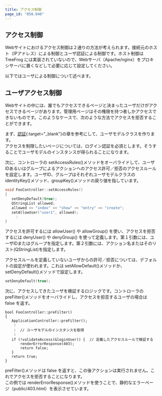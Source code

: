 ```yaml
---
title: アクセス制御
page_id: "050.040"
---
```


## アクセス制御

Webサイトにおけるアクセス制御は２通りの方法が考えられます。接続元のホスト（IPアドレス）による制御とユーザ認証による制御です。ホスト制御は TreeFrog には実装されていないので、Webサーバ（Apache/nginx）をプロキシサーバに置くなどして必要に応じて設定してください。

以下ではユーザによる制御について述べます。

## ユーザアクセス制御

Webサイトの中には、誰でもアクセスできるページと決まったユーザだけがアクセスできるページがあります。管理用ページはその権限を持つ者しかアクセスできないものです。このようなケースで、次のような方法でアクセスを拒否することができます。

まず、[認証](/user-guide/jp/helper-reference/authentication.html){:target="_blank"}の章を参考にして、ユーザモデルクラスを作ります。<br>
アクセスを制限したいページについては、ログイン認証を必須とします。そうすることでユーザモデルのインスタンスが得られることになります。

次に、コントローラの setAccessRules()メソッドをオーバライドして、ユーザIDあるいはグループによるアクションへのアクセス許可／拒否のアクセスルールを設定します。ユーザID、グループはそれぞれユーザモデルクラスの identityKey()メソッド、groupKey()メソッドの戻り値を指しています。

```c++
void FooController::setAccessRules()
{
   setDenyDefault(true);
   QStringList allowed;
   allowed << "index" << "show" << "entry" << "create";
   setAllowUser("user1", allowed);
     :
}
```

アクセスを許可するには allowUser() や allowGroup() を使い、アクセスを拒否するには denyUser() や denyGroup() を使って定義します。第１引数には、ユーザIDまたはグループを指定します。第２引数には、アクション名またはそのリスト(QStringList)を指定します。
  
アクセスルールを定義していないユーザからの許可／拒否については、デフォルトの設定が使われます。これは setAllowDefault()メソッドか、 setDenyDefault()メソッドで設定します。

```c++
setDenyDefault(true);
```

次に、アクセスしてきたユーザを検証するロジックです。コントローラのpreFilter()メソッドをオーバライドし、アクセスを拒否するユーザの場合は false を返す。

```
bool FooController::preFilter()
{
   ApplicationController::preFilter();
    :
    :  // ユーザモデルのインスタンスを取得
    :
   if (!validateAccess(&loginUser)) {  // 定義したアクセスルールで検証する
       renderErrorResponse(403);
       return false;
   }
   return true;
}
```

preFilter()メソッドは false を返すと、この後アクションは実行されません。これでアクセスを拒否することになります。<br>
この例では renderErrorResponse()メソッドを使うことで、静的なエラーページ（public/403.html）を表示させています。